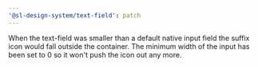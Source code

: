 ```yaml
---
'@sl-design-system/text-field': patch
---
```


When the text-field was smaller than a default native input field the suffix icon would fall outside the container. The minimum width of the input has been set to 0 so it won't push the icon out any more.
